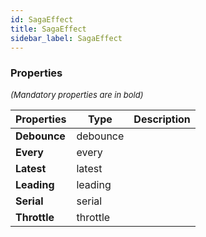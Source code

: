 ```yaml
---
id: SagaEffect
title: SagaEffect
sidebar_label: SagaEffect
---
```




### Properties

<font size="2"><i>(Mandatory properties are in bold)</i></font>

| Properties | Type | Description |
| --------- | ---- | ----------- |
| **Debounce** | debounce |  |
| **Every** | every |  |
| **Latest** | latest |  |
| **Leading** | leading |  |
| **Serial** | serial |  |
| **Throttle** | throttle |  |
